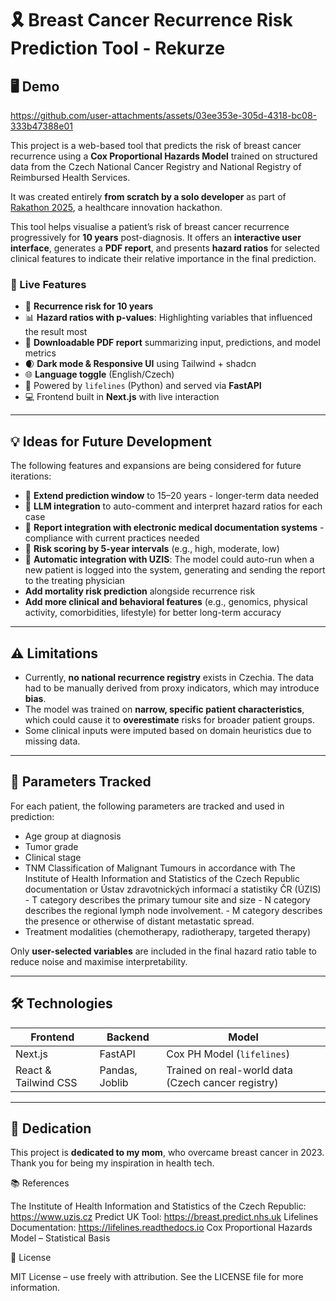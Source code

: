 # 🎗 Breast Cancer Recurrence Risk Prediction Tool - Rekurze

## 🖥 Demo

https://github.com/user-attachments/assets/03ee353e-305d-4318-bc08-333b47388e01

This project is a web-based tool that predicts the risk of breast cancer recurrence using a **Cox Proportional Hazards Model** trained on structured data from the Czech National Cancer Registry and National Registry of Reimbursed Health Services. 

It was created entirely **from scratch by a solo developer** as part of [Rakathon 2025](https://www.rakathon.cz), a healthcare innovation hackathon.

This tool helps visualise a patient’s risk of breast cancer recurrence progressively for **10 years** post-diagnosis. It offers an **interactive user interface**, generates a **PDF report**, and presents **hazard ratios** for selected clinical features to indicate their relative importance in the final prediction.

### 🚀 Live Features

- 🔢 **Recurrence risk for 10 years**
- 📊 **Hazard ratios with p-values**: Highlighting variables that influenced the result most
- 📄 **Downloadable PDF report** summarizing input, predictions, and model metrics
- 🌒 **Dark mode & Responsive UI** using Tailwind + shadcn
- 🌐 **Language toggle** (English/Czech)
- 🧪 Powered by `lifelines` (Python) and served via **FastAPI**
- 💻 Frontend built in **Next.js** with live interaction

---

## 💡 Ideas for Future Development

The following features and expansions are being considered for future iterations:

- 🔮 **Extend prediction window** to 15–20 years - longer-term data needed
- 🧠 **LLM integration** to auto-comment and interpret hazard ratios for each case
- 🧾 **Report integration with electronic medical documentation systems** - compliance with current practices needed
- 🧮 **Risk scoring by 5-year intervals** (e.g., high, moderate, low)
- 🔁 **Automatic integration with UZIS**: The model could auto-run when a new patient is logged into the system, generating and sending the report to the treating physician
- **Add mortality risk prediction** alongside recurrence risk
- **Add more clinical and behavioral features** (e.g., genomics, physical activity, comorbidities, lifestyle) for better long-term accuracy

---

## ⚠️ Limitations

- Currently, **no national recurrence registry** exists in Czechia. The data had to be manually derived from proxy indicators, which may introduce **bias**.
- The model was trained on **narrow, specific patient characteristics**, which could cause it to **overestimate** risks for broader patient groups.
- Some clinical inputs were imputed based on domain heuristics due to missing data.

---

## 🧬 Parameters Tracked

For each patient, the following parameters are tracked and used in prediction:

- Age group at diagnosis  
- Tumor grade
- Clinical stage
- TNM Classification of Malignant Tumours in accordance with The Institute of Health Information and Statistics of the Czech Republic documentation or Ústav zdravotnických informací a statistiky ČR (ÚZIS)
      - T category describes the primary tumour site and size
      - N category describes the regional lymph node involvement.
      - M category describes the presence or otherwise of distant metastatic spread.
- Treatment modalities (chemotherapy, radiotherapy, targeted therapy) 

Only **user-selected variables** are included in the final hazard ratio table to reduce noise and maximise interpretability.

---

## 🛠️ Technologies

| Frontend       | Backend         | Model             |
|----------------|-----------------|-------------------|
| Next.js        | FastAPI         | Cox PH Model (`lifelines`) |
| React & Tailwind CSS | Pandas, Joblib | Trained on real-world data (Czech cancer registry) |

---

## 💖 Dedication

This project is **dedicated to my mom**, who overcame breast cancer in 2023.  
Thank you for being my inspiration in health tech.

📚 References

The Institute of Health Information and Statistics of the Czech Republic: https://www.uzis.cz
Predict UK Tool: https://breast.predict.nhs.uk
Lifelines Documentation: https://lifelines.readthedocs.io
Cox Proportional Hazards Model – Statistical Basis

📄 License

MIT License – use freely with attribution. See the LICENSE file for more information.

